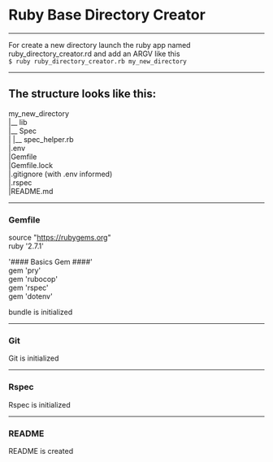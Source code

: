 # Ruby Base Directory Creator
***
For create a new directory launch the ruby app named ruby_directory_creator.rd and add an ARGV like this  
```$ ruby ruby_directory_creator.rb my_new_directory```  
***
## The structure looks like this:
my_new_directory  
  |__ lib  
  |__ Spec  
  |      |__ spec_helper.rb  
  |.env  
  |Gemfile  
  |Gemfile.lock  
  |.gitignore (with .env informed)  
  |.rspec  
  |README.md  
***
### Gemfile
source "https://rubygems.org"  
ruby '2.7.1'  

'#### Basics Gem ####'  
gem 'pry'  
gem 'rubocop'  
gem 'rspec'  
gem 'dotenv'  

bundle is initialized  
***
### Git
Git is initialized  
***
### Rspec
Rspec is initialized  
***
### README
README is created  
